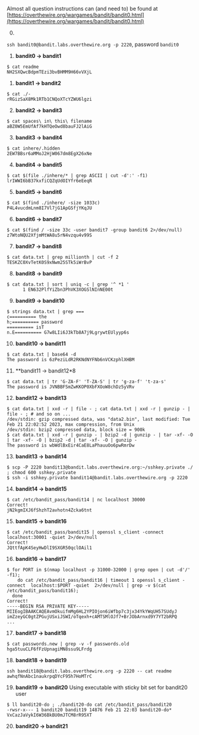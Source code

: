 Almost all question instructions can (and need to) be found at [https://overthewire.org/wargames/bandit/bandit0.html](https://overthewire.org/wargames/bandit/bandit0.html)

0. 
`ssh bandit0@bandit.labs.overthewire.org -p 2220`, password `bandit0`
1. **bandit0 -> bandit1**
```
$ cat readme
NH2SXQwcBdpmTEzi3bvBHMM9H66vVXjL
```
1. **bandit1 -> bandit2**
```
$ cat ./-
rRGizSaX8Mk1RTb1CNQoXTcYZWU6lgzi
```
2. **bandit2 -> bandit3**
```
$ cat spaces\ in\ this\ filename
aBZ0W5EmUfAf7kHTQeOwd8bauFJ2lAiG
```
3. **bandit3 -> bandit4**
```
$ cat inhere/.hidden
2EW7BBsr6aMMoJ2HjW067dm8EgX26xNe
```
4. **bandit4 -> bandit5**
```
$ cat $(file ./inhere/* | grep ASCII | cut -d':' -f1)
lrIWWI6bB37kxfiCQZqUdOIYfr6eEeqR
```
5. **bandit5 -> bandit6**
```
$ cat $(find ./inhere/ -size 1033c)
P4L4vucdmLnm8I7Vl7jG1ApGSfjYKqJU
```
6. **bandit6 -> bandit7**
```
$ cat $(find / -size 33c -user bandit7 -group bandit6 2>/dev/null)
z7WtoNQU2XfjmMtWA8u5rN4vzqu4v99S
```
7. **bandit7 -> bandit8**
```
$ cat data.txt | grep millionth | cut -f 2
TESKZC0XvTetK0S9xNwm25STk5iWrBvP
```
8. **bandit8 -> bandit9**
```
$ cat data.txt | sort | uniq -c | grep '^ *1 '
      1 EN632PlfYiZbn3PhVK3XOGSlNInNE00t
```
9. **bandit9 -> bandit10**
```
$ strings data.txt | grep ===
c========== the
h;========== password
========== isT
n.E========== G7w8LIi6J3kTb8A7j9LgrywtEUlyyp6s
```
10. **bandit10 -> bandit11**
```
$ cat data.txt | base64 -d
The password is 6zPeziLdR2RKNdNYFNb6nVCKzphlXHBM
```
11. **bandit11 -> bandit12*8
```
$ cat data.txt | tr 'G-ZA-F' 'T-ZA-S' | tr 'g-za-f' 't-za-s'
The password is JVNBBFSmZwKKOP0XbFXOoW8chDz5yVRv
```
12. **bandit12 -> bandit13**
```
$ cat data.txt | xxd -r | file - ; cat data.txt | xxd -r | gunzip - | file - ; # and so on ...
/dev/stdin: gzip compressed data, was "data2.bin", last modified: Tue Feb 21 22:02:52 2023, max compression, from Unix
/dev/stdin: bzip2 compressed data, block size = 900k
$ cat data.txt | xxd -r | gunzip - | bzip2 -d | gunzip - | tar -xf- -O | tar -xf- -O | bzip2 -d | tar -xf- -O | gunzip -
The password is wbWdlBxEir4CaE8LaPhauuOo6pwRmrDw
```
13. **bandit13 -> bandit14**
```
$ scp -P 2220 bandit13@bandit.labs.overthewire.org:~/sshkey.private ./ ; chmod 600 sshkey.private
$ ssh -i sshkey.private bandit14@bandit.labs.overthewire.org -p 2220
```
14. **bandit14 -> bandit15**
```
$ cat /etc/bandit_pass/bandit14 | nc localhost 30000
Correct!
jN2kgmIXJ6fShzhT2avhotn4Zcka6tnt
```
15. **bandit15 -> bandit16**
```
$ cat /etc/bandit_pass/bandit15 | openssl s_client -connect  localhost:30001 -quiet 2>/dev/null
Correct!
JQttfApK4SeyHwDlI9SXGR50qclOAil1
```
16. **bandit16 -> bandit17**
```
$ for PORT in $(nmap localhost -p 31000-32000 | grep open | cut -d'/' -f1); 
    do cat /etc/bandit_pass/bandit16 | timeout 1 openssl s_client -connect  localhost:$PORT -quiet  2>/dev/null | grep -v $(cat /etc/bandit_pass/bandit16); 
  done
Correct!
-----BEGIN RSA PRIVATE KEY-----
MIIEogIBAAKCAQEAvmOkuifmMg6HL2YPIOjon6iWfbp7c3jx34YkYWqUH57SUdyJ
imZzeyGC0gtZPGujUSxiJSWI/oTqexh+cAMTSMlOJf7+BrJObArnxd9Y7YT2bRPQ
...
```
17. **bandit17 -> bandit18**
```
$ cat passwords.new | grep -v -f passwords.old
hga5tuuCLF6fFzUpnagiMN8ssu9LFrdg    
```
18. **bandit18 -> bandit19**
```
ssh bandit18@bandit.labs.overthewire.org -p 2220 -- cat readme
awhqfNnAbc1naukrpqDYcF95h7HoMTrC
```
19. **bandit19 -> bandit20** Using executable with sticky bit set for bandit20 user 
```
$ ll bandit20-do ; ./bandit20-do cat /etc/bandit_pass/bandit20
-rwsr-x--- 1 bandit20 bandit19 14876 Feb 21 22:03 bandit20-do*
VxCazJaVykI6W36BkBU0mJTCM8rR95XT
```
20. **bandit20 -> bandit21**
